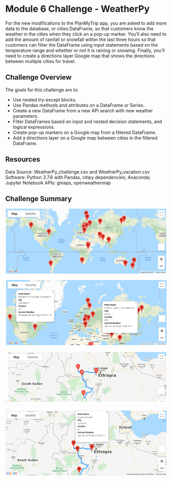 # Module 6 Challenge - WeatherPy

For the new modifications to the PlanMyTrip app, you are asked to add more data to the database, or cities DataFrame, so that customers know the weather in the cities when they click on a pop-up marker. You’ll also need to add the amount of rainfall or snowfall within the last three hours so that customers can filter the DataFrame using input statements based on the temperature range and whether or not it is raining or snowing. Finally, you’ll need to create a directions layer Google map that shows the directions between multiple cities for travel.

## Challenge Overview

The goals for this challenge are to:

- Use nested try-except blocks.
- Use Pandas methods and attributes on a DataFrame or Series.
- Create a new DataFrame from a new API search with new weather parameters.
- Filter DataFrames based on input and nested decision statements, and logical expressions.
- Create pop-up markers on a Google map from a filtered DataFrame.
- Add a directions layer on a Google map between cities in the filtered DataFrame.

## Resources

Data Source: WeatherPy_challenge.csv and WeatherPy_vacation.csv
Software: Python 3.7.6 with Pandas, citipy dependencies; Anaconda; Jupyter Notebook
APIs: gmaps, openweathermap

## Challenge Summary
![](image/WeatherPy_vacation_map.png)

![](image/WeatherPy_vacation_map_with_popup.png)

![](image/WeatherPy_travel_map.png)

![](image/WeatherPy_travel_map_markers.png)
